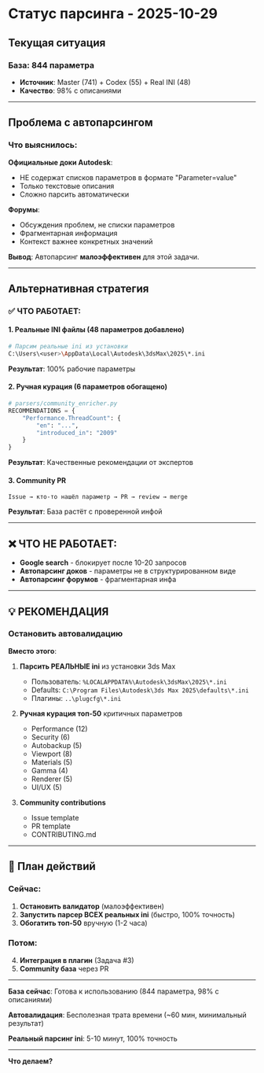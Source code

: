 # Статус парсинга - 2025-10-29

## Текущая ситуация

### База: 844 параметра
- **Источник**: Master (741) + Codex (55) + Real INI (48)
- **Качество**: 98% с описаниями

---

## Проблема с автопарсингом

### Что выяснилось:

**Официальные доки Autodesk**:
- НЕ содержат списков параметров в формате "Parameter=value"
- Только текстовые описания
- Сложно парсить автоматически

**Форумы**:
- Обсуждения проблем, не списки параметров
- Фрагментарная информация
- Контекст важнее конкретных значений

**Вывод**: Автопарсинг **малоэффективен** для этой задачи.

---

## Альтернативная стратегия

### ✅ ЧТО РАБОТАЕТ:

#### 1. **Реальные INI файлы** (48 параметров добавлено)
```bash
# Парсим реальные ini из установки
C:\Users\<user>\AppData\Local\Autodesk\3dsMax\2025\*.ini
```

**Результат**: 100% рабочие параметры

#### 2. **Ручная курация** (6 параметров обогащено)
```python
# parsers/community_enricher.py
RECOMMENDATIONS = {
    "Performance.ThreadCount": {
        "en": "...",
        "introduced_in": "2009"
    }
}
```

**Результат**: Качественные рекомендации от экспертов

#### 3. **Community PR**
```
Issue → кто-то нашёл параметр → PR → review → merge
```

**Результат**: База растёт с проверенной инфой

---

## ❌ ЧТО НЕ РАБОТАЕТ:

- **Google search** - блокирует после 10-20 запросов
- **Автопарсинг доков** - параметры не в структурированном виде
- **Автопарсинг форумов** - фрагментарная инфа

---

## 💡 РЕКОМЕНДАЦИЯ

### Остановить автовалидацию

**Вместо этого**:

1. **Парсить РЕАЛЬНЫЕ ini** из установки 3ds Max
   - Пользователь: `%LOCALAPPDATA%\Autodesk\3dsMax\2025\*.ini`
   - Defaults: `C:\Program Files\Autodesk\3ds Max 2025\defaults\*.ini`
   - Плагины: `..\plugcfg\*.ini`

2. **Ручная курация топ-50** критичных параметров
   - Performance (12)
   - Security (6)
   - Autobackup (5)
   - Viewport (8)
   - Materials (5)
   - Gamma (4)
   - Renderer (5)
   - UI/UX (5)

3. **Community contributions**
   - Issue template
   - PR template
   - CONTRIBUTING.md

---

## 🎯 План действий

### Сейчас:
1. **Остановить валидатор** (малоэффективен)
2. **Запустить парсер ВСЕХ реальных ini** (быстро, 100% точность)
3. **Обогатить топ-50** вручную (1-2 часа)

### Потом:
4. **Интеграция в плагин** (Задача #3)
5. **Community база** через PR

---

**База сейчас**: Готова к использованию (844 параметра, 98% с описаниями)

**Автовалидация**: Бесполезная трата времени (~60 мин, минимальный результат)

**Реальный парсинг ini**: 5-10 минут, 100% точность

---

**Что делаем?**

